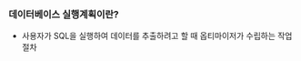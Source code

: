 ### 데이터베이스 실행계획이란? 
 - 사용자가 SQL을 실행하여 데이터를 추출하려고 할 때 옵티마이저가 수립하는 작업절차




[데이터베이스 실행계획]:<https://coding-factory.tistory.com/744>

